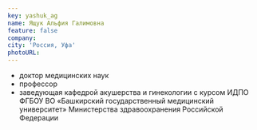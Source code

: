 ```yaml
---
key: yashuk_ag
name: Ящук Альфия Галимовна 
feature: false
company: 
city: 'Россия, Уфа'
photoURL: 
---
```

- доктор медицинских наук
- профессор
- заведующая кафедрой акушерства и гинекологии с курсом ИДПО ФГБОУ ВО «Башкирский государственный медицинский университет» Министерства здравоохранения Российской Федерации